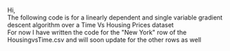 Hi,  
The following code is for a linearly dependent and single variable gradient descent algorithm over a Time Vs Housing Prices dataset  
For now I have written the code for the "New York" row of the HousingvsTime.csv and will soon update for the other rows as well
